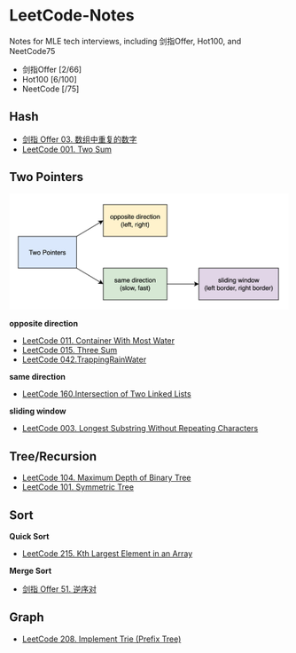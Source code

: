 # LeetCode-Notes
Notes for MLE tech interviews, including 剑指Offer, Hot100, and NeetCode75

* 剑指Offer [2/66]
* Hot100 [6/100]
* NeetCode [/75]

## Hash
* [剑指 Offer 03. 数组中重复的数字](剑指Offer/剑指Offer03.数组中重复的数字.md)
* [LeetCode 001. Two Sum](Hot100/LeetCode001.TwoSum.md)

## Two Pointers
![alt text](img/twopointers.png)

**opposite direction**
* [LeetCode 011. Container With Most Water](Hot100/LeetCode011.ContainerWithMostWater.md)
* [LeetCode 015. Three Sum](Hot100/LeetCode015.ThreeSum.md)
* [LeetCode 042.TrappingRainWater](Hot100/LeetCode042.TrappingRainWater.md)

**same direction**
* [LeetCode 160.Intersection of Two Linked Lists](Hot100/LeetCode160.IntersectionofTwoLinkedLists.md)

**sliding window**
* [LeetCode 003. Longest Substring Without Repeating Characters](Hot100/LeetCode003.LongestSubstringWithoutRepeatingCharacters.md)

## Tree/Recursion
* [LeetCode 104. Maximum Depth of Binary Tree](Hot100/LeetCode104.MaximumDepthofBinaryTree.md)
* [LeetCode 101. Symmetric Tree](Hot100/LeetCode101.SymmetricTree.md)

## Sort
**Quick Sort**
* [LeetCode 215. Kth Largest Element in an Array](Hot100/LeetCode215.KthLargestElementinanArray.md)

**Merge Sort**
* [剑指 Offer 51. 逆序对](剑指Offer/剑指Offer51.逆序对.md)

## Graph
* [LeetCode 208. Implement Trie (Prefix Tree)](Hot100/LeetCode208.ImplementTrie.md)